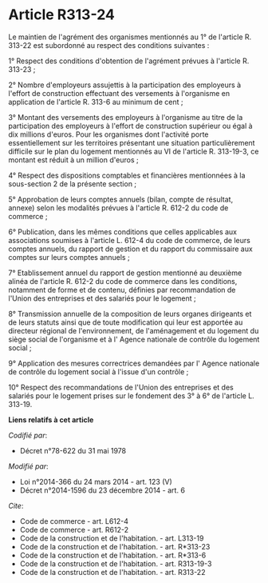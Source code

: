 # Article R313-24

Le maintien de l'agrément des organismes mentionnés au 1° de l'article R. 313-22 est subordonné au respect des conditions
suivantes : 

1° Respect des conditions d'obtention de l'agrément prévues à l'article R. 313-23 ; 

2° Nombre d'employeurs assujettis à la participation des employeurs à l'effort de construction effectuant des versements à
l'organisme en application de l'article R. 313-6 au minimum de cent ; 

3° Montant des versements des employeurs à l'organisme au titre de la participation des employeurs à l'effort de construction
supérieur ou égal à dix millions d'euros. Pour les organismes dont l'activité porte essentiellement sur les territoires
présentant une situation particulièrement difficile sur le plan du logement mentionnés au VI de l'article R. 313-19-3, ce
montant est réduit à un million d'euros ; 

4° Respect des dispositions comptables et financières mentionnées à la sous-section 2 de la présente section ; 

5° Approbation de leurs comptes annuels (bilan, compte de résultat, annexe) selon les modalités prévues à l'article R. 612-2
du code de commerce ; 

6° Publication, dans les mêmes conditions que celles applicables aux associations soumises à l'article L. 612-4 du code de
commerce, de leurs comptes annuels, du rapport de gestion et du rapport du commissaire aux comptes sur leurs comptes
annuels ; 

7° Etablissement annuel du rapport de gestion mentionné au deuxième alinéa de l'article R. 612-2 du code de commerce dans les
conditions, notamment de forme et de contenu, définies par recommandation de l'Union des entreprises et des salariés pour le
logement ; 

8° Transmission annuelle de la composition de leurs organes dirigeants et de leurs statuts ainsi que de toute modification
qui leur est apportée au directeur régional de l'environnement, de l'aménagement et du logement du siège social de
l'organisme et à l'            Agence nationale de contrôle du logement social  ; 

9° Application des mesures correctrices demandées par l'            Agence nationale de contrôle du logement social  à
l'issue d'un contrôle ; 

10° Respect des recommandations de l'Union des entreprises et des salariés pour le logement prises sur le fondement des 3° à
6° de l'article L. 313-19.

**Liens relatifs à cet article**

_Codifié par_:

  - Décret n°78-622 du 31 mai 1978

_Modifié par_:

  - Loi n°2014-366 du 24 mars 2014 - art. 123 (V)
  - Décret n°2014-1596 du 23 décembre 2014 - art. 6

_Cite_:

  - Code de commerce - art. L612-4
  - Code de commerce - art. R612-2
  - Code de la construction et de l'habitation. - art. L313-19
  - Code de la construction et de l'habitation. - art. R*313-23
  - Code de la construction et de l'habitation. - art. R*313-6
  - Code de la construction et de l'habitation. - art. R313-19-3
  - Code de la construction et de l'habitation. - art. R313-22
